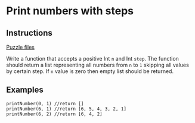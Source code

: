 # Print numbers with steps

## Instructions

[Puzzle files](.)

Write a function that accepts a positive Int `n` and Int `step`. The function should return a list representing all numbers from `n` to `1`
skipping all values by certain step. If `n` value is zero then empty list should be returned.

## Examples

```
printNumber(0, 1) //return []
printNumber(6, 1) //return [6, 5, 4, 3, 2, 1]
printNumber(6, 2) //return [6, 4, 2]
```

